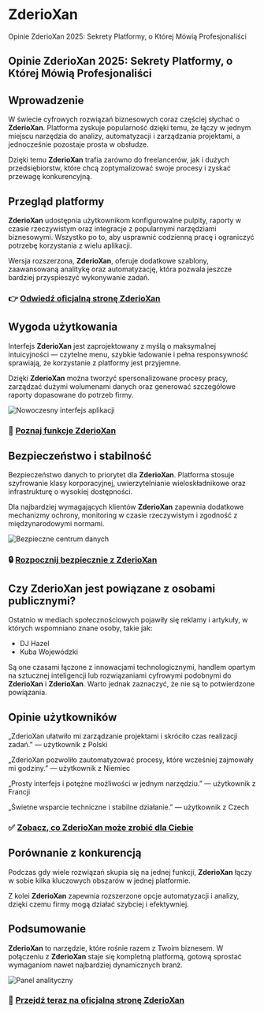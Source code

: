 # ZderioXan
Opinie ZderioXan 2025: Sekrety Platformy, o Której Mówią Profesjonaliści
## Opinie ZderioXan 2025: Sekrety Platformy, o Której Mówią Profesjonaliści

## Wprowadzenie
W świecie cyfrowych rozwiązań biznesowych coraz częściej słychać o **ZderioXan**. Platforma zyskuje popularność dzięki temu, że łączy w jednym miejscu narzędzia do analizy, automatyzacji i zarządzania projektami, a jednocześnie pozostaje prosta w obsłudze.

Dzięki temu **ZderioXan** trafia zarówno do freelancerów, jak i dużych przedsiębiorstw, które chcą zoptymalizować swoje procesy i zyskać przewagę konkurencyjną.

## Przegląd platformy
**ZderioXan** udostępnia użytkownikom konfigurowalne pulpity, raporty w czasie rzeczywistym oraz integracje z popularnymi narzędziami biznesowymi. Wszystko po to, aby usprawnić codzienną pracę i ograniczyć potrzebę korzystania z wielu aplikacji.

Wersja rozszerzona, **ZderioXan**, oferuje dodatkowe szablony, zaawansowaną analitykę oraz automatyzację, która pozwala jeszcze bardziej przyspieszyć wykonywanie zadań.

### 👉 **[Odwiedź oficjalną stronę ZderioXan](https://zderioxan.pl)**

## Wygoda użytkowania
Interfejs **ZderioXan** jest zaprojektowany z myślą o maksymalnej intuicyjności — czytelne menu, szybkie ładowanie i pełna responsywność sprawiają, że korzystanie z platformy jest przyjemne.

Dzięki **ZderioXan** można tworzyć spersonalizowane procesy pracy, zarządzać dużymi wolumenami danych oraz generować szczegółowe raporty dopasowane do potrzeb firmy.

![Nowoczesny interfejs aplikacji](https://images.unsplash.com/photo-1607252650355-f7fd0460ccdb?auto=format&fit=crop&w=1170&q=80)

### 🔗 **[Poznaj funkcje ZderioXan](https://zderioxan.pl)**

## Bezpieczeństwo i stabilność
Bezpieczeństwo danych to priorytet dla **ZderioXan**. Platforma stosuje szyfrowanie klasy korporacyjnej, uwierzytelnianie wieloskładnikowe oraz infrastrukturę o wysokiej dostępności.

Dla najbardziej wymagających klientów **ZderioXan** zapewnia dodatkowe mechanizmy ochrony, monitoring w czasie rzeczywistym i zgodność z międzynarodowymi normami.

![Bezpieczne centrum danych](https://crn.pl/wp-content/uploads/2021/07/otwarcie-txt-infrastruktura-centrum-danych.jpg)

### 🔒 **[Rozpocznij bezpiecznie z ZderioXan](https://zderioxan.pl)**

## Czy ZderioXan jest powiązane z osobami publicznymi?
Ostatnio w mediach społecznościowych pojawiły się reklamy i artykuły, w których wspomniano znane osoby, takie jak:

- DJ Hazel
- Kuba Wojewódzki

Są one czasami łączone z innowacjami technologicznymi, handlem opartym na sztucznej inteligencji lub rozwiązaniami cyfrowymi podobnymi do **ZderioXan** i **ZderioXan**. Warto jednak zaznaczyć, że nie są to potwierdzone powiązania.

## Opinie użytkowników
„ZderioXan ułatwiło mi zarządzanie projektami i skróciło czas realizacji zadań.” — użytkownik z Polski

„ZderioXan pozwoliło zautomatyzować procesy, które wcześniej zajmowały mi godziny.” — użytkownik z Niemiec

„Prosty interfejs i potężne możliwości w jednym narzędziu.” — użytkownik z Francji

„Świetne wsparcie techniczne i stabilne działanie.” — użytkownik z Czech

### ✅ **[Zobacz, co ZderioXan może zrobić dla Ciebie](https://zderioxan.pl)**

## Porównanie z konkurencją
Podczas gdy wiele rozwiązań skupia się na jednej funkcji, **ZderioXan** łączy w sobie kilka kluczowych obszarów w jednej platformie.

Z kolei **ZderioXan** zapewnia rozszerzone opcje automatyzacji i analizy, dzięki czemu firmy mogą działać szybciej i efektywniej.

## Podsumowanie
**ZderioXan** to narzędzie, które rośnie razem z Twoim biznesem. W połączeniu z **ZderioXan** staje się kompletną platformą, gotową sprostać wymaganiom nawet najbardziej dynamicznych branż.

![Panel analityczny](https://images.unsplash.com/photo-1618477247222-acbdb0e159b3?auto=format&fit=crop&w=1170&q=80)

### 🚀 **[Przejdź teraz na oficjalną stronę ZderioXan](https://zderioxan.pl)**
